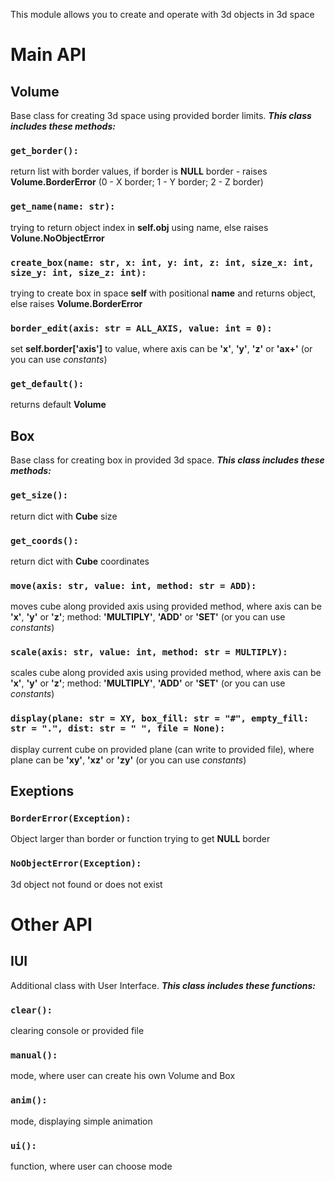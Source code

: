 This module allows you to create and operate with 3d objects in 3d space

Main API
========
## Volume ##
Base class for creating 3d space using provided border limits.
***This class includes these methods:***

### `get_border():`
return list with border values, if border is **NULL** border - raises **Volume.BorderError**
(0 - X border;
1 - Y border;
2 - Z border)

### `get_name(name: str):`
trying to return object index in **self.obj** using name, else raises **Volune.NoObjectError**

### `create_box(name: str, x: int, y: int, z: int, size_x: int, size_y: int, size_z: int):`
trying to create box in space **self** with positional **name** and returns object, else raises **Volume.BorderError**

### `border_edit(axis: str = ALL_AXIS, value: int = 0):`
set **self.border['axis']** to value,
where axis can be **'x'**, **'y'**, **'z'** or **'ax+'** (or you can use *constants*)

### `get_default():`
returns default **Volume**



## Box ##
Base class for creating box in provided 3d space.
***This class includes these methods:***

### `get_size():`
return dict with **Cube** size

### `get_coords():`
return dict with **Cube** coordinates

### `move(axis: str, value: int, method: str = ADD):`
moves cube along provided axis using provided method,
where axis can be **'x'**, **'y'** or **'z'**;
method: **'MULTIPLY'**, **'ADD'** or **'SET'**
(or you can use *constants*)

### `scale(axis: str, value: int, method: str = MULTIPLY):`
scales cube along provided axis using provided method,
where axis can be **'x'**, **'y'** or **'z'**;
method: **'MULTIPLY'**, **'ADD'** or **'SET'**
(or you can use *constants*)

### `display(plane: str = XY, box_fill: str = "#", empty_fill: str = ".", dist: str = " ", file = None):`
display current cube on provided plane (can write to provided file), 
where plane can be **'xy'**, **'xz'** or **'zy'**
(or you can use *constants*)



## Exeptions ##

### `BorderError(Exception):`
Object larger than border or function trying to get **NULL** border
        
### `NoObjectError(Exception):`
3d object not found or does not exist



Other API
=========
## IUI ##
Additional class with User Interface.
***This class includes these functions:***
### `clear():`
clearing console or provided file

### `manual():`
mode, where user can create his own Volume and Box

### `anim():`
mode, displaying simple animation

### `ui():`
function, where user can choose mode